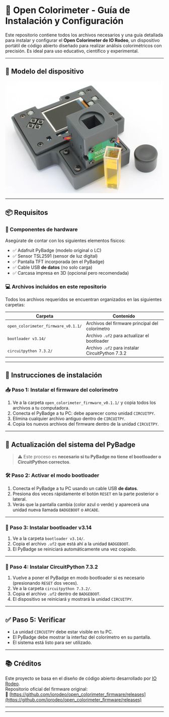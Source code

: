 # 🎨 Open Colorimeter - Guía de Instalación y Configuración

Este repositorio contiene todos los archivos necesarios y una guía detallada para instalar y configurar el **Open Colorimeter de IO Rodeo**, un dispositivo portátil de código abierto diseñado para realizar análisis colorimétricos con precisión. Es ideal para uso educativo, científico y experimental.

---

## 📸 Modelo del dispositivo

<img src="image_1.png" alt="Open Colorimeter" width="500"/>

---

## 📦 Requisitos

### 🧰 Componentes de hardware

Asegúrate de contar con los siguientes elementos físicos:

- ✅ Adafruit PyBadge (modelo original o LC)
- ✅ Sensor TSL2591 (sensor de luz digital)
- ✅ Pantalla TFT incorporada (en el PyBadge)
- ✅ Cable USB **de datos** (no solo carga)
- ✅ Carcasa impresa en 3D (opcional pero recomendada)

### 💻 Archivos incluidos en este repositorio

Todos los archivos requeridos se encuentran organizados en las siguientes carpetas:

| Carpeta                       | Contenido                                           |
|------------------------------|----------------------------------------------------|
| `open_colorimeter_firmware_v0.1.1/` | Archivos del firmware principal del colorímetro |
| `bootloader v3.14/`          | Archivo `.uf2` para actualizar el bootloader       |
| `circuitpython 7.3.2/`       | Archivo `.uf2` para instalar CircuitPython 7.3.2   |

---

## 🔧 Instrucciones de instalación

### 📥 Paso 1: Instalar el firmware del colorímetro

1. Ve a la carpeta `open_colorimeter_firmware_v0.1.1/` y copia todos los archivos a tu computadora.
2. Conecta el PyBadge a tu PC: debe aparecer como unidad `CIRCUITPY`.
3. Elimina cualquier archivo antiguo dentro de `CIRCUITPY`.
4. Copia los nuevos archivos del firmware dentro de la unidad `CIRCUITPY`.

---

## 🔁 Actualización del sistema del PyBadge

> ⚠️ Este proceso es **necesario si tu PyBadge no tiene el bootloader o CircuitPython correctos**.

### 🛠️ Paso 2: Activar el modo bootloader

1. Conecta el PyBadge a tu PC usando un cable USB **de datos**.
2. Presiona dos veces rápidamente el botón `RESET` en la parte posterior o lateral.
3. Verás que la pantalla cambia (color azul o verde) y aparecerá una unidad nueva llamada `BADGEBOOT` o `ARCADE`.

---

### 🧱 Paso 3: Instalar bootloader v3.14

1. Ve a la carpeta `bootloader v3.14/`.
2. Copia el archivo `.uf2` que está ahí a la unidad `BADGEBOOT`.
3. El PyBadge se reiniciará automáticamente una vez copiado.

---

### 🐍 Paso 4: Instalar CircuitPython 7.3.2

1. Vuelve a poner el PyBadge en modo bootloader si es necesario (presionando `RESET` dos veces).
2. Ve a la carpeta `circuitpython 7.3.2/`.
3. Copia el archivo `.uf2` dentro de `BADGEBOOT`.
4. El dispositivo se reiniciará y mostrará la unidad `CIRCUITPY`.

---

## ✅ Paso 5: Verificar

- La unidad `CIRCUITPY` debe estar visible en tu PC.
- El PyBadge debe mostrar la interfaz del colorímetro en su pantalla.
- El sistema está listo para ser utilizado.

---

## 📚 Créditos

Este proyecto se basa en el diseño de código abierto desarrollado por [IO Rodeo](https://iorodeo.com).  
Repositorio oficial del firmware original:  
🔗 [https://github.com/iorodeo/open_colorimeter_firmware/releases](https://github.com/iorodeo/open_colorimeter_firmware/releases)

---

---
